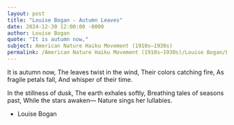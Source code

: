 ```yaml
---
layout: post
title: "Louise Bogan - Autumn Leaves"
date: 2024-12-30 12:00:00 -0000
author: Louise Bogan
quote: "It is autumn now,"
subject: American Nature Haiku Movement (1910s–1930s)
permalink: /American Nature Haiku Movement (1910s–1930s)/Louise Bogan/Louise Bogan - Autumn Leaves
---
```


It is autumn now,
The leaves twist in the wind,
Their colors catching fire, 
As fragile petals fall,
And whisper of their time.

In the stillness of dusk,
The earth exhales softly,
Breathing tales of seasons past,
While the stars awaken—
Nature sings her lullabies.


- Louise Bogan
